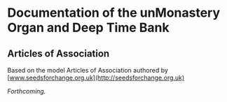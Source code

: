 # Documentation of the unMonastery Organ and Deep Time Bank #
## Articles of Association ##
Based on the model Articles of Association authored by [www.seedsforchange.org.uk](http://seedsforchange.org.uk)


*Forthcoming.*